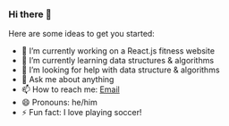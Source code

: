 ### Hi there 👋

Here are some ideas to get you started:

- 🔭 I’m currently working on a React.js fitness website
- 🌱 I’m currently learning data structures & algorithms
- 🤔 I’m looking for help with data structure & algorithms
- 💬 Ask me about anything
- 📫 How to reach me: [Email](jonathanumana86@gmail.com)
- 😄 Pronouns: he/him
- ⚡ Fun fact: I love playing soccer!

